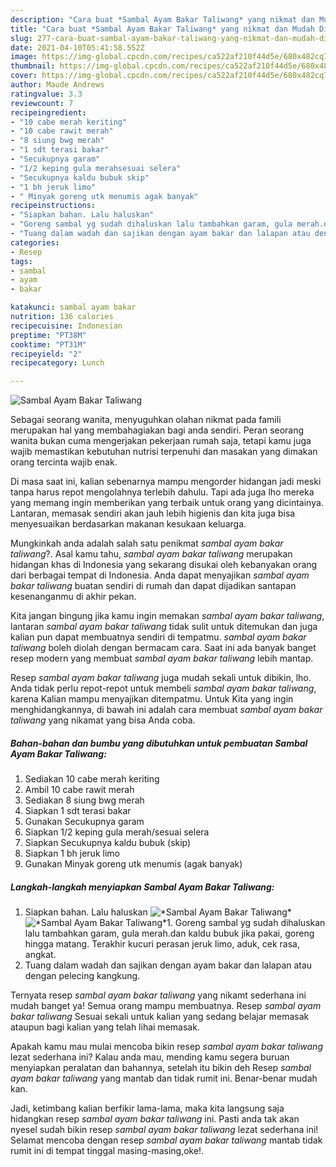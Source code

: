 ```yaml
---
description: "Cara buat *Sambal Ayam Bakar Taliwang* yang nikmat dan Mudah Dibuat"
title: "Cara buat *Sambal Ayam Bakar Taliwang* yang nikmat dan Mudah Dibuat"
slug: 277-cara-buat-sambal-ayam-bakar-taliwang-yang-nikmat-dan-mudah-dibuat
date: 2021-04-10T05:41:58.552Z
image: https://img-global.cpcdn.com/recipes/ca522af210f44d5e/680x482cq70/sambal-ayam-bakar-taliwang-foto-resep-utama.jpg
thumbnail: https://img-global.cpcdn.com/recipes/ca522af210f44d5e/680x482cq70/sambal-ayam-bakar-taliwang-foto-resep-utama.jpg
cover: https://img-global.cpcdn.com/recipes/ca522af210f44d5e/680x482cq70/sambal-ayam-bakar-taliwang-foto-resep-utama.jpg
author: Maude Andrews
ratingvalue: 3.3
reviewcount: 7
recipeingredient:
- "10 cabe merah keriting"
- "10 cabe rawit merah"
- "8 siung bwg merah"
- "1 sdt terasi bakar"
- "Secukupnya garam"
- "1/2 keping gula merahsesuai selera"
- "Secukupnya kaldu bubuk skip"
- "1 bh jeruk limo"
- " Minyak goreng utk menumis agak banyak"
recipeinstructions:
- "Siapkan bahan. Lalu haluskan"
- "Goreng sambal yg sudah dihaluskan lalu tambahkan garam, gula merah.dan kaldu bubuk jika pakai, goreng hingga matang. Terakhir kucuri perasan jeruk limo, aduk, cek rasa, angkat."
- "Tuang dalam wadah dan sajikan dengan ayam bakar dan lalapan atau dengan pelecing kangkung."
categories:
- Resep
tags:
- sambal
- ayam
- bakar

katakunci: sambal ayam bakar 
nutrition: 136 calories
recipecuisine: Indonesian
preptime: "PT38M"
cooktime: "PT31M"
recipeyield: "2"
recipecategory: Lunch

---
```



![*Sambal Ayam Bakar Taliwang*](https://img-global.cpcdn.com/recipes/ca522af210f44d5e/680x482cq70/sambal-ayam-bakar-taliwang-foto-resep-utama.jpg)

Sebagai seorang wanita, menyuguhkan olahan nikmat pada famili merupakan hal yang membahagiakan bagi anda sendiri. Peran seorang  wanita bukan cuma mengerjakan pekerjaan rumah saja, tetapi kamu juga wajib memastikan kebutuhan nutrisi terpenuhi dan masakan yang dimakan orang tercinta wajib enak.

Di masa  saat ini, kalian sebenarnya mampu mengorder hidangan jadi meski tanpa harus repot mengolahnya terlebih dahulu. Tapi ada juga lho mereka yang memang ingin memberikan yang terbaik untuk orang yang dicintainya. Lantaran, memasak sendiri akan jauh lebih higienis dan kita juga bisa menyesuaikan berdasarkan makanan kesukaan keluarga. 



Mungkinkah anda adalah salah satu penikmat *sambal ayam bakar taliwang*?. Asal kamu tahu, *sambal ayam bakar taliwang* merupakan hidangan khas di Indonesia yang sekarang disukai oleh kebanyakan orang dari berbagai tempat di Indonesia. Anda dapat menyajikan *sambal ayam bakar taliwang* buatan sendiri di rumah dan dapat dijadikan santapan kesenanganmu di akhir pekan.

Kita jangan bingung jika kamu ingin memakan *sambal ayam bakar taliwang*, lantaran *sambal ayam bakar taliwang* tidak sulit untuk ditemukan dan juga kalian pun dapat membuatnya sendiri di tempatmu. *sambal ayam bakar taliwang* boleh diolah dengan bermacam cara. Saat ini ada banyak banget resep modern yang membuat *sambal ayam bakar taliwang* lebih mantap.

Resep *sambal ayam bakar taliwang* juga mudah sekali untuk dibikin, lho. Anda tidak perlu repot-repot untuk membeli *sambal ayam bakar taliwang*, karena Kalian mampu menyajikan ditempatmu. Untuk Kita yang ingin menghidangkannya, di bawah ini adalah cara membuat *sambal ayam bakar taliwang* yang nikamat yang bisa Anda coba.

<!--inarticleads1-->

##### Bahan-bahan dan bumbu yang dibutuhkan untuk pembuatan *Sambal Ayam Bakar Taliwang*:

1. Sediakan 10 cabe merah keriting
1. Ambil 10 cabe rawit merah
1. Sediakan 8 siung bwg merah
1. Siapkan 1 sdt terasi bakar
1. Gunakan Secukupnya garam
1. Siapkan 1/2 keping gula merah/sesuai selera
1. Siapkan Secukupnya kaldu bubuk (skip)
1. Siapkan 1 bh jeruk limo
1. Gunakan  Minyak goreng utk menumis (agak banyak)




<!--inarticleads2-->

##### Langkah-langkah menyiapkan *Sambal Ayam Bakar Taliwang*:

1. Siapkan bahan. Lalu haluskan
<img src="https://img-global.cpcdn.com/steps/aa14baf89f198272/160x128cq70/sambal-ayam-bakar-taliwang-langkah-memasak-1-foto.jpg" alt="*Sambal Ayam Bakar Taliwang*"><img src="https://img-global.cpcdn.com/steps/5ca726b5ebb497f2/160x128cq70/sambal-ayam-bakar-taliwang-langkah-memasak-1-foto.jpg" alt="*Sambal Ayam Bakar Taliwang*">1. Goreng sambal yg sudah dihaluskan lalu tambahkan garam, gula merah.dan kaldu bubuk jika pakai, goreng hingga matang. Terakhir kucuri perasan jeruk limo, aduk, cek rasa, angkat.
1. Tuang dalam wadah dan sajikan dengan ayam bakar dan lalapan atau dengan pelecing kangkung.




Ternyata resep *sambal ayam bakar taliwang* yang nikamt sederhana ini mudah banget ya! Semua orang mampu membuatnya. Resep *sambal ayam bakar taliwang* Sesuai sekali untuk kalian yang sedang belajar memasak ataupun bagi kalian yang telah lihai memasak.

Apakah kamu mau mulai mencoba bikin resep *sambal ayam bakar taliwang* lezat sederhana ini? Kalau anda mau, mending kamu segera buruan menyiapkan peralatan dan bahannya, setelah itu bikin deh Resep *sambal ayam bakar taliwang* yang mantab dan tidak rumit ini. Benar-benar mudah kan. 

Jadi, ketimbang kalian berfikir lama-lama, maka kita langsung saja hidangkan resep *sambal ayam bakar taliwang* ini. Pasti anda tak akan nyesel sudah bikin resep *sambal ayam bakar taliwang* lezat sederhana ini! Selamat mencoba dengan resep *sambal ayam bakar taliwang* mantab tidak rumit ini di tempat tinggal masing-masing,oke!.

